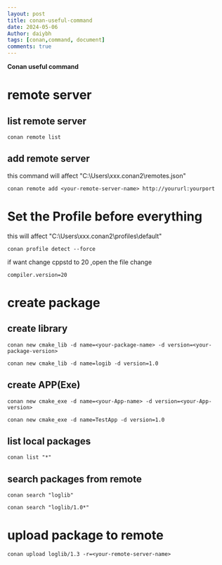 ```yaml
---
layout: post
title: conan-useful-command
date: 2024-05-06
Author: daiybh
tags: [conan,command, document]
comments: true
---
```


**Conan useful command**


# remote server

## list remote server

    conan remote list

## add remote server

this command will affect "C:\Users\xxx\.conan2\remotes.json"

    conan remote add <your-remote-server-name> http://yoururl:yourport


# **Set the Profile before everything**

this will affect  "C:\Users\xxx\.conan2\profiles\default"

    conan profile detect --force

if want change cppstd to 20  ,open the file change 
    
    compiler.version=20


# create package

## create library

    conan new cmake_lib -d name=<your-package-name> -d version=<your-package-version>

    conan new cmake_lib -d name=logib -d version=1.0

## create APP(Exe)

    conan new cmake_exe -d name=<your-App-name> -d version=<your-App-version>

    conan new cmake_exe -d name=TestApp -d version=1.0


## list local packages

    conan list "*"

## search packages from remote

    conan search "loglib"

    conan search "loglib/1.0*"


# upload package to remote

    conan upload loglib/1.3 -r=<your-remote-server-name>


